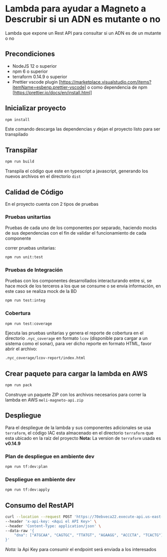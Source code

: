 # Lambda para ayudar a Magneto a Descrubir si un ADN es mutante o no

Lambda que expone un Rest API para consultar si un ADN es de un mutante o no

## Precondiciones

- NodeJS 12 o superior
- npm 6 o superior
- terraform 0.14.9 o superior
- Prettier vscode plugin [https://marketplace.visualstudio.com/items?itemName=esbenp.prettier-vscode] o como dependencia de npm [https://prettier.io/docs/en/install.html]

## Inicializar proyecto

```bash
npm install
```

Este comando descarga las dependencias y dejan el proyecto listo para ser transpilado

## Transpilar

```bash
npm run build
```

Transpila el código que este en typescript a javascript, generando los nuevos archivos en el directorio `dist`

## Calidad de Código

En el proyecto cuenta con 2 tipos de pruebas

### Pruebas unitartias

Pruebas de cada uno de los componentes por separado, haciendo mocks de sus dependencias con el fin de validar el funcionamiento de cada componente

correr pruebas unitarias:

```bash
npm run unit:test
```

### Pruebas de Integración

Pruebas con los componentes desarrollados interacturando entre si, se hace mock de los terceros a los que se consume o se envia información, en este caso se realiza mock de la BD

```bash
npm run test:integ
```

### Cobertura

```bash
npm run test:coverage
```

Ejecuta las pruebas unitarias y genera el reporte de cobertura en el directorio `.nyc_coverage` en formato `lcov` (disponible para cargar a un sistema como el sonar), para ver dicho reporte en formato HTML, favor abrir el archivo:

```bash
.nyc_coverage/lcov-report/index.html
```

## Crear paquete para cargar la lambda en AWS

```bash
npm run pack
```

Construye un paquete ZIP con los archivos necesarios para correr la lambda en AWS `meli-magneto-api.zip`

## Despliegue

Para el despliegue de la lambda y sus componentes adicionales se usa `terraform`, el código IAC esta almacenado en el directorio `terraform` que esta ubicado en la raíz del proyecto
**Nota:** La version de `terraform` usada es **v0.14.9**

### Plan de despliegue en ambiente dev

```bash
npm run tf:dev:plan
```

### Despliegue en ambiente dev

```bash
npm run tf:dev:apply
```

## Consumo del RestAPI

```bash
curl --location --request POST 'https://70ebveca22.execute-api.us-east-1.amazonaws.com/dev/magneto/api/v1/mutant' \
--header 'x-api-key: <Aqui el API Key>' \
--header 'Content-Type: application/json' \
--data-raw '{
    "dna": ["ATGCAA", "CAGTGC", "TTATGT", "AGAAGG", "ACCCTA", "TCACTG"]
}'
```

_Nota:_ la Api Key para consumir el endpoint será enviada a los interesados
